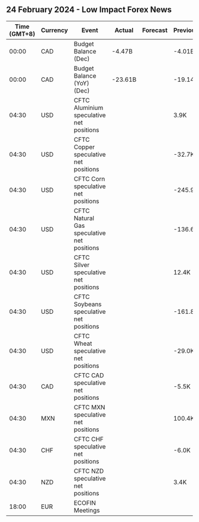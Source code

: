 ## 24 February 2024 - Low Impact Forex News

| Time (GMT+8) | Currency | Event | Actual | Forecast | Previous |
|------|----------|-------|--------|----------|----------|
| 00:00 | CAD | Budget Balance (Dec) | -4.47B |  | -4.01B |
| 00:00 | CAD | Budget Balance (YoY) (Dec) | -23.61B |  | -19.14B |
| 04:30 | USD | CFTC Aluminium speculative net positions |  |  | 3.9K |
| 04:30 | USD | CFTC Copper speculative net positions |  |  | -32.7K |
| 04:30 | USD | CFTC Corn speculative net positions |  |  | -245.9K |
| 04:30 | USD | CFTC Natural Gas speculative net positions |  |  | -136.6K |
| 04:30 | USD | CFTC Silver speculative net positions |  |  | 12.4K |
| 04:30 | USD | CFTC Soybeans speculative net positions |  |  | -161.8K |
| 04:30 | USD | CFTC Wheat speculative net positions |  |  | -29.0K |
| 04:30 | CAD | CFTC CAD speculative net positions |  |  | -5.5K |
| 04:30 | MXN | CFTC MXN speculative net positions |  |  | 100.4K |
| 04:30 | CHF | CFTC CHF speculative net positions |  |  | -6.0K |
| 04:30 | NZD | CFTC NZD speculative net positions |  |  | 3.4K |
| 18:00 | EUR | ECOFIN Meetings |  |  |  |
